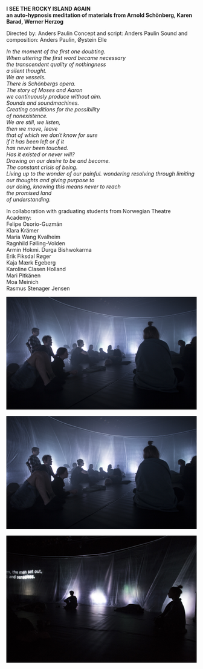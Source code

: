 **I SEE THE ROCKY ISLAND AGAIN**  
**an auto-hypnosis meditation of materials from 
Arnold Schönberg, Karen Barad, Werner Herzog**

Directed by: Anders Paulin
Concept and script: Anders Paulin
Sound and composition: Anders Paulin, Øystein Elle

*In the moment of the first one doubting.  
When uttering the first word became necessary  
the transcendent quality of nothingness  
a silent thought.  
We are vessels.  
There is Schönbergs opera.  
The story of Moses and Aaron  
we continuously produce without aim.  
Sounds and soundmachines.  
Creating conditions for the possibility  
of nonexistence.  
We are still, we listen,  
then we move, leave  
that of which we don´t know for sure  
if it has been left or if it  
has never been touched.  
Has it existed or never will?  
Drawing on our desire to be and become.  
The constant crisis of being.  
Living up to the wonder of our painful. 
wondering resolving through limiting  
our thoughts and giving purpose to  
our doing, knowing this means never to reach  
the promised land  
of understanding.*  

In collaboration with graduating students from Norwegian Theatre Academy:  
Felipe Osorio-Guzmán  
Klara Krämer  
Maria Wang Kvalheim  
Ragnhild Følling-Volden  
Armin Hokmi. 
Durga Bishwokarma  
Erik Fiksdal Røger  
Kaja Mærk Egeberg  
Karoline Clasen Holland  
Mari Pitkänen  
Moa Meinich  
Rasmus Stenager Jensen  

![](/rocky1.jpg)

![](/rocky26.jpg)

![](/rocky7.jpg)  


